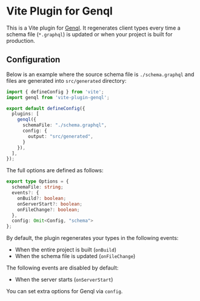 # Vite Plugin for Genql

This is a Vite plugin for [Genql](https://github.com/remorses/genql). It
regenerates client types every time a schema file (`*.graphql`) is updated or
when your project is built for production.

## Configuration

Below is an example where the source schema file is `./schema.graphql` and files
are generated into `src/generated` directory:

``` typescript
import { defineConfig } from 'vite';
import genql from 'vite-plugin-genql';

export default defineConfig({
  plugins: [
    genql({
      schemaFile: "./schema.graphql",
      config: {
        output: "src/generated",
      }
    }),
  ],
});
```

The full options are defined as follows:

``` typescript
export type Options = {
  schemaFile: string;
  events?: {
    onBuild?: boolean;
    onServerStart?: boolean;
    onFileChange?: boolean;
  },
  config: Omit<Config, "schema">
};
```

By default, the plugin regenerates your types in the following events:

- When the entire project is built (`onBuild`)
- When the schema file is updated (`onFileChange`)

The following events are disabled by default:

- When the server starts (`onServerStart`)

You can set extra options for Genql via `config`.
